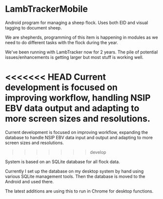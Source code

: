 LambTrackerMobile
=================

Android program for managing a sheep flock. Uses both EID and visual tagging to document sheep. 

We are shepherds, programming of this item is happening in modules as we need to do different tasks with the flock during the year.

We've been running with LambTracker now for 2 years. The pile of potential issues/enhancements is getting larger but most stuff is working well. 

<<<<<<< HEAD
Current development is focused on improving workflow, handling NSIP EBV data output and adapting to more screen sizes and resolutions.
=======
Current development is focused on improving workflow, expanding the database to handle NSIP EBV data input and output and adapting to more screen sizes and resolutions.
>>>>>>> develop

System is based on an SQLite database for all flock data.

Currently I set up the database on my desktop system by hand using various SQLite management tools. Then the database is moved to the Android and used there.

The latest additions are using this to run in Chrome for desktop functions. 
